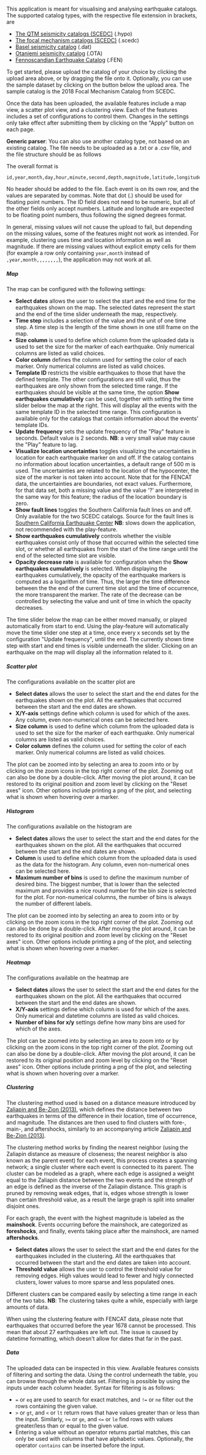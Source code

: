 This application is meant for visualising and analysing earthquake catalogs. The supported catalog types, with the respective file extension in brackets, are

<ul>
  <li><a href="https://scedc.caltech.edu/research-tools/QTMcatalog.html" target="_blank">The QTM seismicity catalogs (SCEDC)</a> (.hypo)</li>
  <li><a href="https://scedc.caltech.edu/research-tools/alt-2011-yang-hauksson-shearer.html" target="_blank">The focal mechanism catalogs (SCEDC)</a> (.scedc)</li>
  <li><a href="https://agupubs.onlinelibrary.wiley.com/doi/abs/10.1029/2019JB017468" target="_blank">Basel seismicity catalog</a> (.dat)</li>
  <li><a href="https://advances.sciencemag.org/content/5/5/eaav7224" target="_blank">Otaniemi seismicity catalog</a> (.OTA)</li>
  <li><a href="https://www.seismo.helsinki.fi/bulletin/list/catalog/Scandia_updated.html" target="_blank">Fennoscandian Earthquake Catalog</a> (.FEN)</li>
</ul>

To get started, please upload the catalog of your choice by clicking the upload area above, or by dragging the file onto it. Optionally, you can use the sample dataset by clicking on the button below the upload area. The sample catalog is the 2018 Focal Mechanism Catalog from SCEDC.

Once the data has been uploaded, the available features include a map view, a scatter plot view, and a clustering view. Each of the features includes a set of configurations to control them. Changes in the settings only take effect after submitting them by clicking on the "Apply" button on each page.

**Generic parser**: You can also use another catalog type, not based on an existing catalog. The file needs to be uploaded as a .txt or a .csv file, and the file structure should be as follows

The overall format is
```
id,year,month,day,hour,minute,second,depth,magnitude,latitude,longitude
```
No header should be added to the file. Each event is on its own row, and the values are separated by commas. Note that dot (.) should be used for floating point numbers. The ID field does not need to be numeric, but all of the other fields only accept numbers. Latitude and longitude are expected to be floating point numbers, thus following the signed degrees format.

In general, missing values will not cause the upload to fail, but depending on the missing values, some of the features might not work as intended. For example, clustering uses time and location information as well as magnitude. If there are missing values without explicit empty cells for them (for example a row only containing `year,month` instead of `,year,month,,,,,,,,`), the application may not work at all. 

##### Map

The map can be configured with the following settings:
*  **Select dates** allows the user to select the start and the end time for the earthquakes shown on the map. The selected dates represent the start and the end of the time slider underneath the map, respectively.
* **Time step** includes a selection of the value and the unit of one time step. A time step is the length of the time shown in one still frame on the map.
* **Size column** is used to define which column from the uploaded data is used to set the size for the marker of each earthquake. Only numerical columns are listed as valid choices.
* **Color column** defines the column used for setting the color of each marker. Only numerical columns are listed as valid choices.
* **Template ID** restricts the visible earthquakes to those that have the defined template. The other configurations are still valid, thus the earthquakes are only shown from the selected time range. If the earthquakes should be visible at the same time, the option **Show earthquakes cumulatively** can be used, together with setting the time slider below the map at the right. This will display all the events with the same template ID in the selected time range. This configuration is available only for the catalogs that contain information about the events' template IDs.
* **Update frequency** sets the update frequency of the "Play" feature in seconds. Default value is 2 seconds. **NB**: a very small value may cause the "Play" feature to lag.
* **Visualize location uncertainties** toggles visualizing the uncertainties in location for each earthquake marker on and off. If the catalog contains no information about location uncertainties, a default range of 500 m is used. The uncertainties are related to the location of the hypocenter, the size of the marker is not taken into account. Note that for the FENCAT data, the uncertainties are boundaries, not exact values. Furthermore, for that data set, both a missing value and the value '?' are interpreted in the same way for this feature; the radius of the location boundary is zero.
* **Show fault lines** toggles the Southern California fault lines on and off. Only available for the two SCEDC catalogs. Source for the fault lines is [Southern California Earthquake Center](https://www.scec.org/research/cfm) **NB**: slows down the application, not recommended with the play-feature.
* **Show earthquakes cumulatively** controls whether the visible earthquakes consist only of those that occurred within the selected time slot, or whether all earthquakes from the start of the time range until the end of the selected time slot are visible.
* **Opacity decrease rate** is available for configuration when the **Show earthquakes cumulatively** is selected. When displaying the earthquakes cumulatively, the opacity of the earthquake markers is computed as a logarithm of time. Thus, the larger the time difference between the the end of the current time slot and the time of occurrence, the more transparent the marker. The rate of the decrease can be controlled by selecting the value and unit of time in which the opacity decreases.

The time slider below the map can be either moved manually, or played automatically from start to end. Using the play-feature will automatically move the time slider one step at a time, once every x seconds set by the configuration "Update frequency", until the end. The currently shown time step with start and end times is visible underneath the slider. Clicking on an earthquake on the map will display all the information related to it.

##### Scatter plot

The configurations available on the scatter plot are
*  **Select dates** allows the user to select the start and the end dates for the earthquakes shown on the plot. All the earthquakes that occurred between the start and the end dates are shown.
* **X/Y-axis** settings define which column is used for which of the axes. Any column, even non-numerical ones can be selected here.
* **Size column** is used to define which column from the uploaded data is used to set the size for the marker of each earthquake. Only numerical columns are listed as valid choices.
* **Color column** defines the column used for setting the color of each marker. Only numerical columns are listed as valid choices.

The plot can be zoomed into by selecting an area to zoom into or by clicking on the zoom icons in the top right corner of the plot. Zooming out can also be done by a double-click. After moving the plot around, it can be restored to its original position and zoom level by clicking on the "Reset axes" icon. Other options include printing a png of the plot, and selecting what is shown when hovering over a marker.

##### Histogram

The configurations available on the histogram are
*  **Select dates** allows the user to select the start and the end dates for the earthquakes shown on the plot. All the earthquakes that occurred between the start and the end dates are shown.
* **Column** is used to define which column from the uploaded data is used as the data for the histogram. Any column, even non-numerical ones can be selected here.
* **Maximum number of bins** is used to define the maximum number of desired bins. The biggest number, that is lower than the selected maximum and provides a nice round number for the bin size is selected for the plot. For non-numerical columns, the number of bins is always the number of different labels.

The plot can be zoomed into by selecting an area to zoom into or by clicking on the zoom icons in the top right corner of the plot. Zooming out can also be done by a double-click. After moving the plot around, it can be restored to its original position and zoom level by clicking on the "Reset axes" icon. Other options include printing a png of the plot, and selecting what is shown when hovering over a marker.

##### Heatmap

The configurations available on the heatmap are
*  **Select dates** allows the user to select the start and the end dates for the earthquakes shown on the plot. All the earthquakes that occurred between the start and the end dates are shown.
* **X/Y-axis** settings define which column is used for which of the axes. Only numerical and datetime columns are listed as valid choices.
* **Number of bins for x/y** settings define how many bins are used for which of the axes.

The plot can be zoomed into by selecting an area to zoom into or by clicking on the zoom icons in the top right corner of the plot. Zooming out can also be done by a double-click. After moving the plot around, it can be restored to its original position and zoom level by clicking on the "Reset axes" icon. Other options include printing a png of the plot, and selecting what is shown when hovering over a marker.

##### Clustering

The clustering method used is based on a distance measure introduced by [Zaliapin and Be-Zion (2013)](https://agupubs.onlinelibrary.wiley.com/doi/pdf/10.1002/jgrb.50179), which defines the distance between two earthquakes in terms of the difference in their location, time of occurrence, and magnitude. The distances are then used to find clusters with fore-, main-, and aftershocks, similarly to an accompanying article [Zaliapin and Be-Zion (2013)](https://agupubs.onlinelibrary.wiley.com/doi/epdf/10.1002/jgrb.50178). 

The clustering method works by finding the nearest neighbor (using the Zaliapin distance as measure of closeness; the nearest neighbor is also known as the parent event) for each event, this process creates a spanning network; a single cluster where each event is connected to its parent. The cluster can be modeled as a graph, where each edge is assigned a weight equal to the Zaliapin distance between the two events and the strength of an edge is defined as the inverse of the Zaliapin distance. This graph is pruned by removing weak edges, that is, edges whose strength is lower than certain threshold value, as a result the large graph is split into smaller disjoint ones. 

For each graph, the event with the highest magnitude is labeled as the **mainshock**. Events occurring before the mainshock, are categorized as **foreshocks**, and finally, events taking place after the mainshock, are named **aftershocks**. 

*  **Select dates** allows the user to select the start and the end dates for the earthquakes included in the clustering. All the earthquakes that occurred between the start and the end dates are taken into account.
* **Threshold value** allows the user to control the threshold value for removing edges. High values would lead to fewer and higly connected clusters, lower values to more sparse and less populated ones. 


Different clusters can be compared easily by selecting a time range in each of the two tabs. **NB**: The clustering takes quite a while, especially with large amounts of data.

When using the clustering feature with FENCAT data, please note that earthquakes that occurred before the year 1678 cannot be processed. This mean that about 27 earthquakes are left out. The issue is caused by datetime formatting, which doesn't allow for dates that far in the past.

##### Data

The uploaded data can be inspected in this view. Available features consists of filtering and sorting the data. Using the control underneath the table, you can browse through the whole data set. Filtering is possible by using the inputs under each column header. Syntax for filtering is as follows:
* `=` or `eq` are used to search for exact matches, and `!=` or `ne` filter out the rows containing the given value.
* `>` or `gt`, and `<` or `lt` return rows that have values greater than or less than the input. Similarly, `>=` or `ge`, and `<=` or `le` find rows with values greater/less than or equal to the given value.
* Entering a value without an operator returns partial matches, this can only be used with columns that have alphabetic values. Optionally, the operator `contains` can be inserted before the input.
